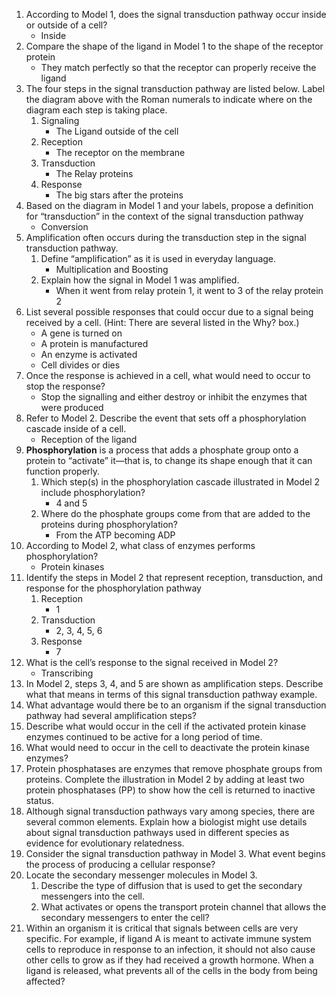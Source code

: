 1. According to Model 1, does the signal transduction pathway occur inside or outside of a cell?
	- Inside
2. Compare the shape of the ligand in Model 1 to the shape of the receptor protein
	- They match perfectly so that the receptor can properly receive the ligand
3. The four steps in the signal transduction pathway are listed below. Label the diagram above with the Roman numerals to indicate where on the diagram each step is taking place.
	1. Signaling
		- The Ligand outside of the cell
	2. Reception
		- The receptor on the membrane
	3. Transduction
		- The Relay proteins
	4. Response
		- The big stars after the proteins
4. Based on the diagram in Model 1 and your labels, propose a definition for “transduction” in the context of the signal transduction pathway
	- Conversion
5. Amplification often occurs during the transduction step in the signal transduction pathway.
	1. Define “amplification” as it is used in everyday language.
		- Multiplication and Boosting
	2. Explain how the signal in Model 1 was amplified.
		- When it went from relay protein 1, it went to 3 of the relay protein 2
6. List several possible responses that could occur due to a signal being received by a cell. (Hint: There are several listed in the Why? box.)
	- A gene is turned on
	- A protein is manufactured
	- An enzyme is activated
	- Cell divides or dies
7. Once the response is achieved in a cell, what would need to occur to stop the response?
	- Stop the signalling and either destroy or inhibit the enzymes that were produced
8. Refer to Model 2. Describe the event that sets off a phosphorylation cascade inside of a cell.
	- Reception of the ligand
9. **Phosphorylation** is a process that adds a phosphate group onto a protein to “activate” it—that is, to change its shape enough that it can function properly.
	1. Which step(s) in the phosphorylation cascade illustrated in Model 2 include phosphorylation?
		- 4 and 5
	2. Where do the phosphate groups come from that are added to the proteins during phosphorylation?
		- From the ATP becoming ADP
10. According to Model 2, what class of enzymes performs phosphorylation?
	- Protein kinases
11. Identify the steps in Model 2 that represent reception, transduction, and response for the phosphorylation pathway
	1. Reception
		- 1
	2. Transduction
		- 2, 3, 4, 5, 6
	3. Response
		- 7
12. What is the cell’s response to the signal received in Model 2?
	- Transcribing
13. In Model 2, steps 3, 4, and 5 are shown as amplification steps. Describe what that means in terms of this signal transduction pathway example.
14. What advantage would there be to an organism if the signal transduction pathway had several amplification steps?
15. Describe what would occur in the cell if the activated protein kinase enzymes continued to be active for a long period of time.
16. What would need to occur in the cell to deactivate the protein kinase enzymes?
17. Protein phosphatases are enzymes that remove phosphate groups from proteins. Complete the illustration in Model 2 by adding at least two protein phosphatases (PP) to show how the cell is returned to inactive status.
18. Although signal transduction pathways vary among species, there are several common elements. Explain how a biologist might use details about signal transduction pathways used in different species as evidence for evolutionary relatedness.
19. Consider the signal transduction pathway in Model 3. What event begins the process of producing a cellular response?
20. Locate the secondary messenger molecules in Model 3.
	1. Describe the type of diffusion that is used to get the secondary messengers into the cell.
	2. What activates or opens the transport protein channel that allows the secondary messengers to enter the cell?
21. Within an organism it is critical that signals between cells are very specific. For example, if ligand A is meant to activate immune system cells to reproduce in response to an infection, it should not also cause other cells to grow as if they had received a growth hormone. When a ligand is released, what prevents all of the cells in the body from being affected? 